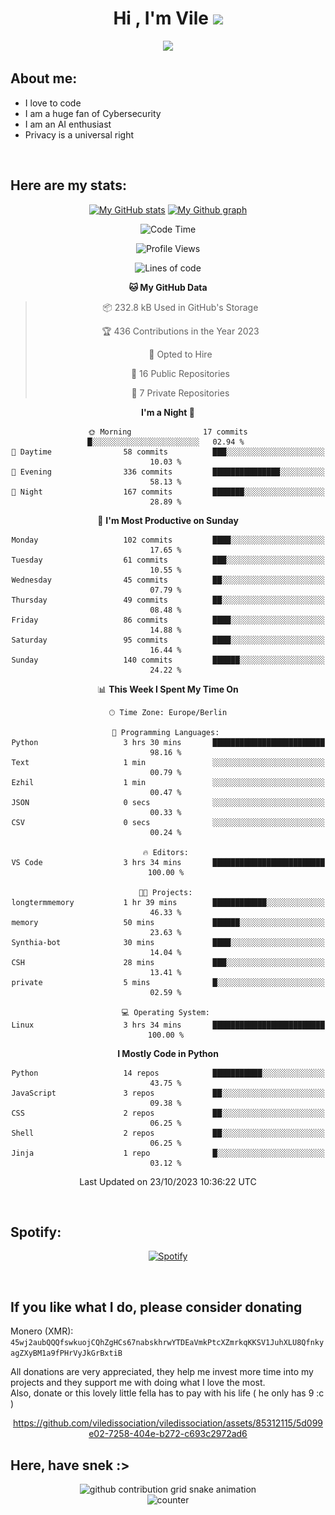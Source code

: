 <h1 align="center">Hi , I'm Vile <img src="https://media.giphy.com/media/hvRJCLFzcasrR4ia7z/giphy.gif" width="35"></h1>
<p align="center">
  <a href="https://github.com/viledissociation"><img src="https://readme-typing-svg.demolab.com?font=Roboto+Mono&weight=300&size=28&duration=4000&pause=100&color=C109F7&center=true&vCenter=true&width=580&height=127&lines=I'm+a+programmer;I'm+an+AI+enthusiast;I'm+a+big+fan+of+Neural+Networks;I'm+interested+in+Computer+Science;I+love+Cybersecurity;By+the+way+I+use+Arch+%F0%9F%92%80"></a>
</p>

## About me:

- I love to code
- I am a huge fan of Cybersecurity
- I am an AI enthusiast
- Privacy is a universal right

<br>

## Here are my stats:

<div align="center">
    
 [![My GitHub stats](https://github-readme-stats.vercel.app/api?username=viledissociation&count_private=true&show_icons=true&theme=radical)](https://github.com/viledissociation)
 [![My Github graph](http://github-profile-summary-cards.vercel.app/api/cards/profile-details?username=viledissociation&theme=radical)](https://github.com/viledissociation)

<!--START_SECTION:waka-->
![Code Time](http://img.shields.io/badge/Code%20Time-157%20hrs%2023%20mins-blue)

![Profile Views](http://img.shields.io/badge/Profile%20Views-0-blue)

![Lines of code](https://img.shields.io/badge/From%20Hello%20World%20I%27ve%20Written-41.8%20thousand%20lines%20of%20code-blue)

**🐱 My GitHub Data** 

> 📦 232.8 kB Used in GitHub's Storage 
 > 
> 🏆 436 Contributions in the Year 2023
 > 
> 💼 Opted to Hire
 > 
> 📜 16 Public Repositories 
 > 
> 🔑 7 Private Repositories 
 > 
**I'm a Night 🦉** 

```text
🌞 Morning                17 commits          █░░░░░░░░░░░░░░░░░░░░░░░░   02.94 % 
🌆 Daytime                58 commits          ███░░░░░░░░░░░░░░░░░░░░░░   10.03 % 
🌃 Evening                336 commits         ███████████████░░░░░░░░░░   58.13 % 
🌙 Night                  167 commits         ███████░░░░░░░░░░░░░░░░░░   28.89 % 
```
📅 **I'm Most Productive on Sunday** 

```text
Monday                   102 commits         ████░░░░░░░░░░░░░░░░░░░░░   17.65 % 
Tuesday                  61 commits          ███░░░░░░░░░░░░░░░░░░░░░░   10.55 % 
Wednesday                45 commits          ██░░░░░░░░░░░░░░░░░░░░░░░   07.79 % 
Thursday                 49 commits          ██░░░░░░░░░░░░░░░░░░░░░░░   08.48 % 
Friday                   86 commits          ████░░░░░░░░░░░░░░░░░░░░░   14.88 % 
Saturday                 95 commits          ████░░░░░░░░░░░░░░░░░░░░░   16.44 % 
Sunday                   140 commits         ██████░░░░░░░░░░░░░░░░░░░   24.22 % 
```


📊 **This Week I Spent My Time On** 

```text
🕑︎ Time Zone: Europe/Berlin

💬 Programming Languages: 
Python                   3 hrs 30 mins       █████████████████████████   98.16 % 
Text                     1 min               ░░░░░░░░░░░░░░░░░░░░░░░░░   00.79 % 
Ezhil                    1 min               ░░░░░░░░░░░░░░░░░░░░░░░░░   00.47 % 
JSON                     0 secs              ░░░░░░░░░░░░░░░░░░░░░░░░░   00.33 % 
CSV                      0 secs              ░░░░░░░░░░░░░░░░░░░░░░░░░   00.24 % 

🔥 Editors: 
VS Code                  3 hrs 34 mins       █████████████████████████   100.00 % 

🐱‍💻 Projects: 
longtermmemory           1 hr 39 mins        ████████████░░░░░░░░░░░░░   46.33 % 
memory                   50 mins             ██████░░░░░░░░░░░░░░░░░░░   23.63 % 
Synthia-bot              30 mins             ████░░░░░░░░░░░░░░░░░░░░░   14.04 % 
CSH                      28 mins             ███░░░░░░░░░░░░░░░░░░░░░░   13.41 % 
private                  5 mins              █░░░░░░░░░░░░░░░░░░░░░░░░   02.59 % 

💻 Operating System: 
Linux                    3 hrs 34 mins       █████████████████████████   100.00 % 
```

**I Mostly Code in Python** 

```text
Python                   14 repos            ███████████░░░░░░░░░░░░░░   43.75 % 
JavaScript               3 repos             ██░░░░░░░░░░░░░░░░░░░░░░░   09.38 % 
CSS                      2 repos             ██░░░░░░░░░░░░░░░░░░░░░░░   06.25 % 
Shell                    2 repos             ██░░░░░░░░░░░░░░░░░░░░░░░   06.25 % 
Jinja                    1 repo              █░░░░░░░░░░░░░░░░░░░░░░░░   03.12 % 
```




 Last Updated on 23/10/2023 10:36:22 UTC
<!--END_SECTION:waka-->
</div>
<br>

## Spotify:

<div align="center">

[![Spotify](https://whois-hoeless.vercel.app/api/spotify?background_color=0d1117&border_color=090d13)](https://open.spotify.com/user/heanchenhorst)
</div>

<br>

## If you like what I do, please consider donating

Monero (XMR): ```45wj2aubQQQfswkuojCQhZgHCs67nabskhrwYTDEaVmkPtcXZmrkqKKSV1JuhXLU8QfnkyagZXyBM1a9fPHrVyJkGrBxtiB```

All donations are very appreciated, they help me invest more time into my projects and they support me with doing what I love the most.  
Also, donate or this lovely little fella has to pay with his life (  he only has 9 :c  )

<div align="center">


https://github.com/viledissociation/viledissociation/assets/85312115/5d099e02-7258-404e-b272-c693c2972ad6


</div>

## Here, have snek :>
<div align="center">
<picture>
  <source media="(prefers-color-scheme: dark)" srcset="https://raw.githubusercontent.com/viledissociation/viledissociation/output/github-contribution-grid-snake-dark.svg">
  <source media="(prefers-color-scheme: light)" srcset="https://raw.githubusercontent.com/viledissociation/viledissociation/output/github-contribution-grid-snake.svg">
  <img alt="github contribution grid snake animation" src="https://raw.githubusercontent.com/viledissociation/viledissociation/output/github-contribution-grid-snake.svg">
</div>

<div align="center">
  <img src="https://moe-counter.glitch.me/get/@hoeless_count?theme=rule34" alt="counter" />
</div>
